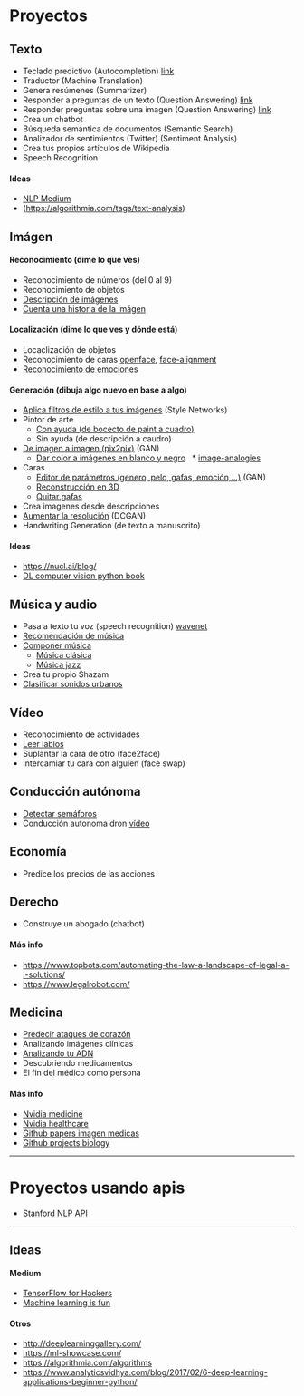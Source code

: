 # Proyectos

## Texto
* Teclado predictivo (Autocompletion) [link](https://medium.com/@curiousily/making-a-predictive-keyboard-using-recurrent-neural-networks-tensorflow-for-hackers-part-v-3f238d824218)
* Traductor (Machine Translation)
* Genera resúmenes (Summarizer)
* Responder a preguntas de un texto (Question Answering) [link](https://github.com/vinhkhuc/MemN2N-babi-python)
* Responder preguntas sobre una imagen (Question Answering) [link](https://github.com/abhshkdz/neural-vqa)
* Crea un chatbot
* Búsqueda semántica de documentos (Semantic Search)
* Analizador de sentimientos (Twitter) (Sentiment Analysis)
* Crea tus propios artículos de Wikipedia
* Speech Recognition

#### Ideas
* [NLP Medium](https://codeburst.io/nlp-fundamental-where-humans-team-up-with-machines-to-help-it-speak-ac8c6dbaba88)
* (https://algorithmia.com/tags/text-analysis)

## Imágen

#### Reconocimiento (dime lo que ves)
* Reconocimiento de números (del 0 al 9)
* Reconocimiento de objetos
* [Descripción de imágenes](https://github.com/karpathy/neuraltalk2)
* [Cuenta una historia de la imágen](https://github.com/ryankiros/neural-storyteller)

#### Localización (dime lo que ves y dónde está)
* Locaclización de objetos
* Reconocimiento de caras [openface](https://github.com/cmusatyalab/openface), [face-alignment](https://github.com/1adrianb/face-alignment)
* [Reconocimiento de emociones](https://github.com/oarriaga/face_classification)

#### Generación (dibuja algo nuevo en base a algo)
* [Aplica filtros de estilo a tus imágenes](https://github.com/jcjohnson/neural-style) (Style Networks)
* Pintor de arte
   * [Con ayuda (de bocecto de paint a cuadro)](https://github.com/alexjc/neural-doodle)
   * Sin ayuda (de descripción a caudro)
* [De imagen a imagen (pix2pix)](https://github.com/phillipi/pix2pix)  (GAN)
   * [Dar color a imágenes en blanco y negro](https://github.com/pavelgonchar/colornet)
   * [image-analogies](https://github.com/awentzonline/image-analogies)
* Caras
   * [Editor de parámetros (genero, pelo, gafas, emoción,...)](https://github.com/ajbrock/Neural-Photo-Editor) (GAN)
   * [Reconstrucción en 3D](https://github.com/AaronJackson/vrn)
   * [Quitar gafas](https://blog.insightdatascience.com/isee-removing-eyeglasses-from-faces-using-deep-learning-d4e7d935376f)
* Crea imagenes desde descripciones
* [Aumentar la resolución](https://github.com/david-gpu/srez) (DCGAN)
* Handwriting Generation (de texto a manuscrito)

#### Ideas
* https://nucl.ai/blog/
* [DL computer vision python book](https://www.pyimagesearch.com/deep-learning-computer-vision-python-book/)

## Música y audio
* Pasa a texto tu voz (speech recognition) [wavenet](https://github.com/ibab/tensorflow-wavenet)
* [Recomendación de música](https://towardsdatascience.com/using-word2vec-for-music-recommendations-bb9649ac2484)
* [Componer música](http://www.hexahedria.com/2015/08/03/composing-music-with-recurrent-neural-networks/)
   * [Música clásica](https://github.com/hexahedria/biaxial-rnn-music-composition)
   * [Música jazz](https://deepjazz.io/)
* Crea tu propio Shazam
* [Clasificar sonidos urbanos](https://github.com/aqibsaeed/Urban-Sound-Classification)

## Vídeo
* Reconocimiento de actividades
* [Leer labios](https://github.com/astorfi/lip-reading-deeplearning)
* Suplantar la cara de otro (face2face)
* Intercamiar tu cara con alguien (face swap)

## Conducción autónoma
* [Detectar semáforos](https://becominghuman.ai/traffic-light-detection-tensorflow-api-c75fdbadac62)
* Conducción autonoma dron [vídeo](https://www.youtube.com/watch?v=umRdt3zGgpU)

## Economía
* Predice los precios de las acciones

## Derecho
* Construye un abogado (chatbot)

#### Más info
* https://www.topbots.com/automating-the-law-a-landscape-of-legal-a-i-solutions/
* https://www.legalrobot.com/
    
## Medicina
* [Predecir ataques de corazón](https://github.com/jisaacso/DeepHeart)
* Analizando imágenes clínicas
* [Analizando tu ADN](https://research.googleblog.com/2017/12/deepvariant-highly-accurate-genomes.html)
* Descubriendo medicamentos
* El fin del médico como persona

#### Más info
* [Nvidia medicine](http://www.nvidia.com/object/deep-learning-in-medicine.html)
* [Nvidia healthcare](https://www.nvidia.com/en-us/deep-learning-ai/industries/healthcare/)
* [Github papers imagen medicas](https://github.com/albarqouni/Deep-Learning-for-Medical-Applications)
* [Github projects biology](https://github.com/hussius/deeplearning-biology)
 
---

# Proyectos usando apis
* [Stanford NLP API](https://stanfordnlp.github.io/CoreNLP/)

---

## Ideas

#### Medium
 * [TensorFlow for Hackers](https://medium.com/@curiousily)
 * [Machine learning is fun](https://medium.com/@ageitgey)

#### Otros
* http://deeplearninggallery.com/
* https://ml-showcase.com/
* https://algorithmia.com/algorithms
* https://www.analyticsvidhya.com/blog/2017/02/6-deep-learning-applications-beginner-python/
